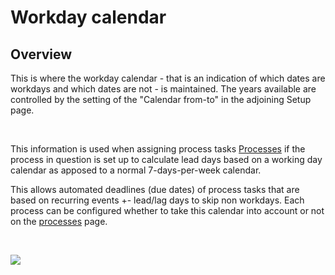 # Workday calendar
## Overview

This is where the workday calendar - that is an indication of which dates are workdays and which dates are not - is maintained. The years available are controlled by the setting of the "Calendar from-to" in the adjoining Setup page.

<br/>

This information is used when assigning process tasks [Processes](../../process-and-tasks/process-and-schedule-manager/processes.md) if the process in question is set up to calculate lead days based on a working day calendar as apposed to a normal 7-days-per-week calendar.

This allows automated deadlines (due dates) of process tasks that are based on recurring events +- lead/lag days to skip non workdays.
Each process can be configured whether to take this calendar into account or not on the [processes](../../process-and-tasks/process-and-schedule-manager/processes.md) page.

<br/>

![](https://profitbasedocs.blob.core.windows.net/plannerimages/workday-calendar.JPG)